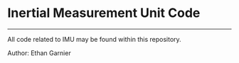# Inertial Measurement Unit Code
---

All code related to IMU may be found within this repository.

Author: Ethan Garnier
